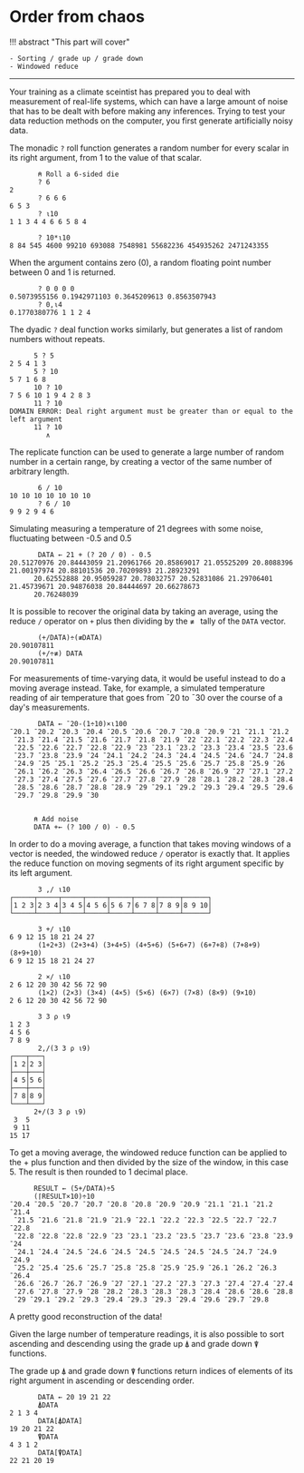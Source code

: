 # Order from chaos

!!! abstract "This part will cover"

    - Sorting / grade up / grade down
    - Windowed reduce

---

Your training as a climate sceintist has prepared you to deal with measurement of real-life systems, which can have a large amount of noise that has to be dealt with before making any inferences. Trying to test your data reduction methods on the computer, you first generate artificially noisy data.

The monadic `?` roll function generates a random number for every scalar in its right argument, from 1 to the value of that scalar. 

```apl
       ⍝ Roll a 6-sided die
       ? 6
2
       ? 6 6 6
6 5 3
       ? ⍳10
1 1 3 4 4 6 6 5 8 4

       ? 10*⍳10
8 84 545 4600 99210 693088 7548981 55682236 454935262 2471243355
```

When the argument contains zero (0), a random floating point number between 0 and 1 is returned.

```apl
       ? 0 0 0 0
0.5073955156 0.1942971103 0.3645209613 0.8563507943
       ? 0,⍳4
0.1770380776 1 1 2 4
```


The dyadic `?` deal function works similarly, but generates a list of random numbers without repeats.

```apl
      5 ? 5
2 5 4 1 3
      5 ? 10
5 7 1 6 8
      10 ? 10
7 5 6 10 1 9 4 2 8 3
      11 ? 10
DOMAIN ERROR: Deal right argument must be greater than or equal to the left argument
      11 ? 10
         ∧
```

The replicate function can be used to generate a large number of random number in a certain range, by creating a vector of the same number of arbitrary length.

```apl
       6 / 10
10 10 10 10 10 10 10
       ? 6 / 10
9 9 2 9 4 6
```


Simulating measuring a temperature of 21 degrees with some noise, fluctuating between -0.5 and 0.5

```apl
       DATA ← 21 + (? 20 / 0) - 0.5
20.51270976 20.84443059 21.20961766 20.85869017 21.05525209 20.8088396 21.00197974 20.88101536 20.70209893 21.28923291
      20.62552888 20.95059287 20.78032757 20.52831086 21.29706401 21.45739671 20.94876038 20.84444697 20.66278673
      20.76248039
```

It is possible to recover the original data by taking an average, using the reduce `/` operator on `+` plus then dividing by the `≢ ` tally of the `DATA` vector.

```apl
       (+/DATA)÷(≢DATA)
20.90107811
       (+/÷≢) DATA
20.90107811
```

For measurements of time-varying data, it would be useful instead to do a moving average instead. Take, for example, a simulated temperature reading of air temperature that goes from ¯20 to ¯30 over the course of a day's measurements.

```apl
       DATA ← ¯20-(1÷10)×⍳100
¯20.1 ¯20.2 ¯20.3 ¯20.4 ¯20.5 ¯20.6 ¯20.7 ¯20.8 ¯20.9 ¯21 ¯21.1 ¯21.2
 ¯21.3 ¯21.4 ¯21.5 ¯21.6 ¯21.7 ¯21.8 ¯21.9 ¯22 ¯22.1 ¯22.2 ¯22.3 ¯22.4
 ¯22.5 ¯22.6 ¯22.7 ¯22.8 ¯22.9 ¯23 ¯23.1 ¯23.2 ¯23.3 ¯23.4 ¯23.5 ¯23.6
 ¯23.7 ¯23.8 ¯23.9 ¯24 ¯24.1 ¯24.2 ¯24.3 ¯24.4 ¯24.5 ¯24.6 ¯24.7 ¯24.8
 ¯24.9 ¯25 ¯25.1 ¯25.2 ¯25.3 ¯25.4 ¯25.5 ¯25.6 ¯25.7 ¯25.8 ¯25.9 ¯26
 ¯26.1 ¯26.2 ¯26.3 ¯26.4 ¯26.5 ¯26.6 ¯26.7 ¯26.8 ¯26.9 ¯27 ¯27.1 ¯27.2
 ¯27.3 ¯27.4 ¯27.5 ¯27.6 ¯27.7 ¯27.8 ¯27.9 ¯28 ¯28.1 ¯28.2 ¯28.3 ¯28.4
 ¯28.5 ¯28.6 ¯28.7 ¯28.8 ¯28.9 ¯29 ¯29.1 ¯29.2 ¯29.3 ¯29.4 ¯29.5 ¯29.6
 ¯29.7 ¯29.8 ¯29.9 ¯30
   

      ⍝ Add noise
      DATA +← (? 100 / 0) - 0.5
```

In order to do a moving average, a function that takes moving windows of a vector is needed, the windowed reduce `/` operator is exactly that. It applies the reduce function on moving segments of its right argument specific by its left argument. 

```apl
       3 ,/ ⍳10
┌─────┬─────┬─────┬─────┬─────┬─────┬─────┬──────┐
│1 2 3│2 3 4│3 4 5│4 5 6│5 6 7│6 7 8│7 8 9│8 9 10│
└─────┴─────┴─────┴─────┴─────┴─────┴─────┴──────┘

       3 +/ ⍳10
6 9 12 15 18 21 24 27
       (1+2+3) (2+3+4) (3+4+5) (4+5+6) (5+6+7) (6+7+8) (7+8+9) (8+9+10)
6 9 12 15 18 21 24 27

       2 ×/ ⍳10
2 6 12 20 30 42 56 72 90
       (1×2) (2×3) (3×4) (4×5) (5×6) (6×7) (7×8) (8×9) (9×10)
2 6 12 20 30 42 56 72 90

       3 3 ⍴ ⍳9
1 2 3
4 5 6
7 8 9
       2,/(3 3 ⍴ ⍳9)
┌───┬───┐
│1 2│2 3│
├───┼───┤
│4 5│5 6│
├───┼───┤
│7 8│8 9│
└───┴───┘
      2+/(3 3 ⍴ ⍳9)
 3  5
 9 11
15 17
```

To get a moving average, the windowed reduce function can be applied to the + plus function and then divided by the size of the window, in this case 5. The result is then rounded to 1 decimal place.

```apl
      RESULT ← (5+/DATA)÷5
      (⌈RESULT×10)÷10
¯20.4 ¯20.5 ¯20.7 ¯20.7 ¯20.8 ¯20.8 ¯20.9 ¯20.9 ¯21.1 ¯21.1 ¯21.2 ¯21.4
 ¯21.5 ¯21.6 ¯21.8 ¯21.9 ¯21.9 ¯22.1 ¯22.2 ¯22.3 ¯22.5 ¯22.7 ¯22.7 ¯22.8
 ¯22.8 ¯22.8 ¯22.8 ¯22.9 ¯23 ¯23.1 ¯23.2 ¯23.5 ¯23.7 ¯23.6 ¯23.8 ¯23.9 ¯24
 ¯24.1 ¯24.4 ¯24.5 ¯24.6 ¯24.5 ¯24.5 ¯24.5 ¯24.5 ¯24.5 ¯24.7 ¯24.9 ¯24.9
 ¯25.2 ¯25.4 ¯25.6 ¯25.7 ¯25.8 ¯25.8 ¯25.9 ¯25.9 ¯26.1 ¯26.2 ¯26.3 ¯26.4
 ¯26.6 ¯26.7 ¯26.7 ¯26.9 ¯27 ¯27.1 ¯27.2 ¯27.3 ¯27.3 ¯27.4 ¯27.4 ¯27.4 
 ¯27.6 ¯27.8 ¯27.9 ¯28 ¯28.2 ¯28.3 ¯28.3 ¯28.3 ¯28.4 ¯28.6 ¯28.6 ¯28.8
 ¯29 ¯29.1 ¯29.2 ¯29.3 ¯29.4 ¯29.3 ¯29.3 ¯29.4 ¯29.6 ¯29.7 ¯29.8

```

A pretty good reconstruction of the data!

Given the large number of temperature readings, it is also possible to sort ascending and descending using the grade up `⍋` and grade down `⍒` functions.

The grade up `⍋` and grade down `⍒` functions return indices of elements of  its right argument in ascending or descending order.

```apl
       DATA ← 20 19 21 22
       ⍋DATA
2 1 3 4
       DATA[⍋DATA]
19 20 21 22
       ⍒DATA
4 3 1 2
       DATA[⍒DATA]
22 21 20 19
```
